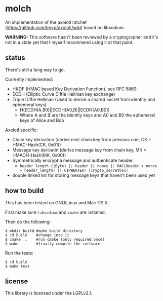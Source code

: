 molch
=====

An implementation of the axolotl ratchet (https://github.com/trevp/axolotl/wiki) based on libsodium.

**WARNING:** This software hasn't been reviewed by a cryptographer and it's not in a state yet that I myself recommend using it at that point.

status
------
There's still a long way to go.

Currently implemented:
* HKDF (HMAC based Key Derivation Function), see RFC 5869
* ECDH (Elliptic Curve Diffie Hellman key exchange)
* Triple Diffie Hellman (Used to derive a shared secret from identity and ephemeral keys)
  - H(ECDH(A,B0)||ECDH(A0,B)||ECDH(A0,B0))
  - Where A and B are the identity keys and A0 and B0 the ephemeral keys of Alice and Bob

Axolotl specific:
* Chain key derivation (derive next chain key from previous one, CK = HMAC-Hash(CK, 0x01))
* Message key derivatin (derive message key from chain key, MK = HMACH-Hash(MK, 0x00))
* Symmetrically encrypt a message and authenticate header.
  - `header_length (1Byte) || header || nonce || MAC(Header + nonce + header_length) || CIPHERTEXT (crypto_secretbox)`
* double linked list for storing message keys that haven't been used yet

how to build
------------
This has been tested on GNU/Linux and Mac OS X.

First make sure `libsodium` and `cmake` are installed.

Then do the following:
```
$ mkdir build #make build directory
$ cd build    #change into it
$ cmake ..    #run cmake (only required once)
$ make        #finally compile the software
```

Run the tests:
```
$ cd build
$ make test
```

license
-------
This library is licensed under the LGPLv2.1.
